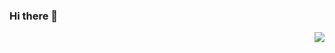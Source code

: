 ### Hi there 👋

<img align="right" src="https://github-readme-stats.vercel.app/api?username=chenXieGit&show_icons=true&icon_color=CE1D2D&text_color=718096&bg_color=ffffff&hide_title=true" />

<!--
**chenXieGit/chenXieGit** is a ✨ _special_ ✨ repository because its `README.md` (this file) appears on your GitHub profile.

Here are some ideas to get you started:

- 🔭 I’m currently working on ...
- 🌱 I’m currently learning ...
- 👯 I’m looking to collaborate on ...
- 🤔 I’m looking for help with ...
- 💬 Ask me about ...
- 📫 How to reach me: ...
- 😄 Pronouns: ...
- ⚡ Fun fact: ...
-->
